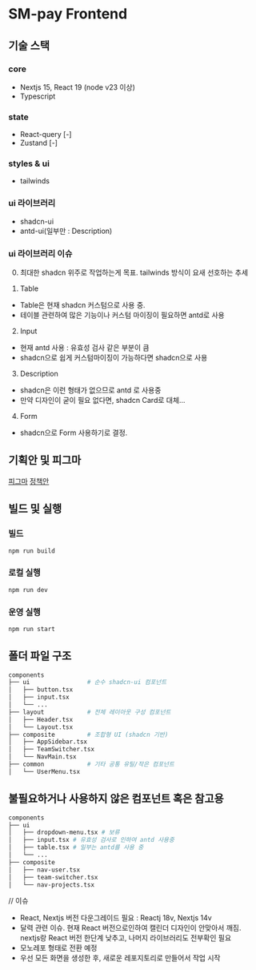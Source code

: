 # SM-pay Frontend

## 기술 스택

### core

- Nextjs 15, React 19 (node v23 이상)
- Typescript

### state

- React-query [-]
- Zustand [-]

### styles & ui

- tailwinds

### ui 라이브러리

- shadcn-ui
- antd-ui(일부만 : Description)

### ui 라이브러리 이슈

0. 최대한 shadcn 위주로 작업하는게 목표. tailwinds 방식이 요새 선호하는 추세

1. Table

- Table은 현재 shadcn 커스텀으로 사용 중.
- 테이블 관련하여 많은 기능이나 커스텀 마이징이 필요하면 antd로 사용

2. Input

- 현재 antd 사용 : 유효성 검사 같은 부분이 큼
- shadcn으로 쉽게 커스텀마이징이 가능하다면 shadcn으로 사용

3. Description

- shadcn은 이런 형태가 없으므로 antd 로 사용중
- 만약 디자인이 굳이 필요 없다면, shadcn Card로 대체...

4. Form

- shadcn으로 Form 사용하기로 결정.

## 기획안 및 피그마

[피그마](https://www.figma.com/design/RxwP19dL9bvFhMJpZ5FzSW/SMPay-Planning?node-id=31-3468&p=f)
[정책안](https://searchm-atlab.atlassian.net/wiki/spaces/SMPay/pages/13336707/2.)

## 빌드 및 실행

### 빌드

```bash
npm run build
```

### 로컬 실행

```bash
npm run dev
```

### 운영 실행

```bash
npm run start
```

## 폴더 파일 구조

```bash
components
├── ui                # 순수 shadcn-ui 컴포넌트
│   ├── button.tsx
│   ├── input.tsx
│   └── ...
├── layout            # 전체 레이아웃 구성 컴포넌트
│   ├── Header.tsx
│   └── Layout.tsx
├── composite         # 조합형 UI (shadcn 기반)
│   ├── AppSidebar.tsx
│   ├── TeamSwitcher.tsx
│   └── NavMain.tsx
├── common            # 기타 공통 유틸/작은 컴포넌트
│   └── UserMenu.tsx

```

## 불필요하거나 사용하지 않은 컴포넌트 혹은 참고용

```bash
components
├── ui
│   ├── dropdown-menu.tsx # 보류
│   ├── input.tsx # 유효성 검사로 인하여 antd 사용중
│   ├── table.tsx # 일부는 antd를 사용 중
│   └── ...
├── composite
│   ├── nav-user.tsx
│   ├── team-switcher.tsx
│   └── nav-projects.tsx
```

// 이슈

- React, Nextjs 버전 다운그레이드 필요 : Reactj 18v, Nextjs 14v
- 달력 관련 이슈. 현재 React 버전으로인하여 캘린더 디자인이 안맞아서 깨짐. nextjs랑 React 버전 한단계 낮추고, 나머지 라이브러리도 전부확인 필요
- 모노레포 형태로 전환 예정
- 우선 모든 화면을 생성한 후, 새로운 레포지토리로 만들어서 작업 시작
